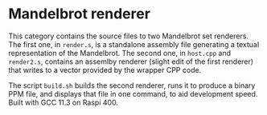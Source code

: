 # Mandelbrot renderer

This category contains the source files to two Mandelbrot set renderers. The first one, in `render.s`, is a standalone assembly file generating a textual representation of the Mandelbrot. The second one, in `host.cpp` and `render2.s`, contains an assemlby renderer (slight edit of the first renderer) that writes to a vector provided by the wrapper CPP code.

The script `build.sh` builds the second renderer, runs it to produce a binary PPM file, and displays that file in one command, to aid development speed. Built with GCC 11.3 on Raspi 400.
